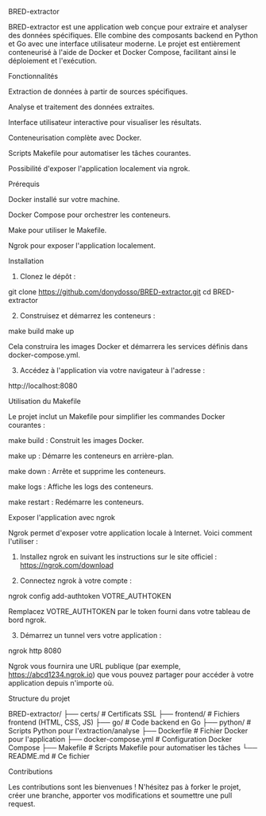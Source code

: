 BRED-extractor

BRED-extractor est une application web conçue pour extraire et analyser des données spécifiques.  Elle combine des composants backend en Python et Go avec une interface utilisateur moderne.  Le projet est entièrement conteneurisé à l'aide de Docker et Docker Compose, facilitant ainsi le déploiement et l'exécution. 

Fonctionnalités

Extraction de données à partir de sources spécifiques.

Analyse et traitement des données extraites.

Interface utilisateur interactive pour visualiser les résultats.

Conteneurisation complète avec Docker.

Scripts Makefile pour automatiser les tâches courantes.

Possibilité d'exposer l'application localement via ngrok. 


Prérequis

Docker installé sur votre machine.

Docker Compose pour orchestrer les conteneurs.

Make pour utiliser le Makefile.

Ngrok pour exposer l'application localement. 


Installation

1. Clonez le dépôt : 

git clone https://github.com/donydosso/BRED-extractor.git
cd BRED-extractor





2. Construisez et démarrez les conteneurs : 

make build
make up





Cela construira les images Docker et démarrera les services définis dans docker-compose.yml.

3. Accédez à l'application via votre navigateur à l'adresse : 

http://localhost:8080





Utilisation du Makefile

Le projet inclut un Makefile pour simplifier les commandes Docker courantes : 

make build : Construit les images Docker.

make up : Démarre les conteneurs en arrière-plan.

make down : Arrête et supprime les conteneurs.

make logs : Affiche les logs des conteneurs.

make restart : Redémarre les conteneurs. 


Exposer l'application avec ngrok

Ngrok permet d'exposer votre application locale à Internet.  Voici comment l'utiliser :

1. Installez ngrok en suivant les instructions sur le site officiel : https://ngrok.com/download


2. Connectez ngrok à votre compte : 

ngrok config add-authtoken VOTRE_AUTHTOKEN



Remplacez VOTRE_AUTHTOKEN par le token fourni dans votre tableau de bord ngrok.

3. Démarrez un tunnel vers votre application : 

ngrok http 8080





Ngrok vous fournira une URL publique (par exemple, https://abcd1234.ngrok.io) que vous pouvez partager pour accéder à votre application depuis n'importe où.

Structure du projet

BRED-extractor/
├── certs/             # Certificats SSL
├── frontend/          # Fichiers frontend (HTML, CSS, JS)
├── go/                # Code backend en Go
├── python/            # Scripts Python pour l'extraction/analyse
├── Dockerfile         # Fichier Docker pour l'application
├── docker-compose.yml # Configuration Docker Compose
├── Makefile           # Scripts Makefile pour automatiser les tâches
└── README.md          # Ce fichier



Contributions

Les contributions sont les bienvenues !  N'hésitez pas à forker le projet, créer une branche, apporter vos modifications et soumettre une pull request. 
